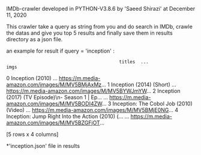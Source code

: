 IMDb-crawler developed in PYTHON-V3.8.6 by 'Saeed Shirazi' at December 11, 2020


This crawler take a query as string from you and do search in IMDb, crawle the datas and give you top 5 results and finally save them in results directory as a json file.

an example for result if query = 'inception' :

                                              titles  ...                                               imgs
0                                   Inception (2010)  ...  https://m.media-amazon.com/images/M/MV5BMjAxMz...
1                           Inception (2014) (Short)  ...  https://m.media-amazon.com/images/M/MV5BYWJmYW...
2  Inception (2017) (TV Episode)\n- Season 1 | Ep...  ...  https://m.media-amazon.com/images/M/MV5BODI4ZW...
3            Inception: The Cobol Job (2010) (Video)  ...  https://m.media-amazon.com/images/M/MV5BMjE0NG...
4  Inception: Jump Right Into the Action (2010) (...  ...  https://m.media-amazon.com/images/M/MV5BZGFjOT...

[5 rows x 4 columns]

*'inception.json' file in results